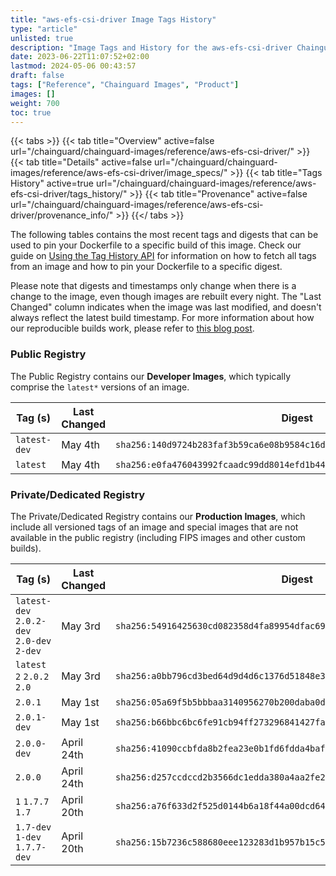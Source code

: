 ```yaml
---
title: "aws-efs-csi-driver Image Tags History"
type: "article"
unlisted: true
description: "Image Tags and History for the aws-efs-csi-driver Chainguard Image"
date: 2023-06-22T11:07:52+02:00
lastmod: 2024-05-06 00:43:57
draft: false
tags: ["Reference", "Chainguard Images", "Product"]
images: []
weight: 700
toc: true
---
```


{{< tabs >}}
{{< tab title="Overview" active=false url="/chainguard/chainguard-images/reference/aws-efs-csi-driver/" >}}
{{< tab title="Details" active=false url="/chainguard/chainguard-images/reference/aws-efs-csi-driver/image_specs/" >}}
{{< tab title="Tags History" active=true url="/chainguard/chainguard-images/reference/aws-efs-csi-driver/tags_history/" >}}
{{< tab title="Provenance" active=false url="/chainguard/chainguard-images/reference/aws-efs-csi-driver/provenance_info/" >}}
{{</ tabs >}}

The following tables contains the most recent tags and digests that can be used to pin your Dockerfile to a specific build of this image. Check our guide on [Using the Tag History API](/chainguard/chainguard-images/using-the-tag-history-api/) for information on how to fetch all tags from an image and how to pin your Dockerfile to a specific digest.

Please note that digests and timestamps only change when there is a change to the image, even though images are rebuilt every night. The "Last Changed" column indicates when the image was last modified, and doesn't always reflect the latest build timestamp. For more information about how our reproducible builds work, please refer to [this blog post](https://www.chainguard.dev/unchained/reproducing-chainguards-reproducible-image-builds).

### Public Registry
The Public Registry contains our **Developer Images**, which typically comprise the `latest*` versions of an image.

| Tag (s)       | Last Changed | Digest                                                                    |
|---------------|--------------|---------------------------------------------------------------------------|
|  `latest-dev` | May 4th      | `sha256:140d9724b283faf3b59ca6e08b9584c16d07cc10d1415e021d89681c704788ea` |
|  `latest`     | May 4th      | `sha256:e0fa476043992fcaadc99dd8014efd1b443f2b8f8c0e847bce23bdcbca4106b8` |


### Private/Dedicated Registry
The Private/Dedicated Registry contains our **Production Images**, which include all versioned tags of an image and special images that are not available in the public registry (including FIPS images and other custom builds).

| Tag (s)                                     | Last Changed | Digest                                                                    |
|---------------------------------------------|--------------|---------------------------------------------------------------------------|
|  `latest-dev` `2.0.2-dev` `2.0-dev` `2-dev` | May 3rd      | `sha256:54916425630cd082358d4fa89954dfac6906f127523cc0be02d1db617681395e` |
|  `latest` `2` `2.0.2` `2.0`                 | May 3rd      | `sha256:a0bb796cd3bed64d9d4d6c1376d51848e3a70c0bedb44d1f5e5df68aa795ca14` |
|  `2.0.1`                                    | May 1st      | `sha256:05a69f5b5bbbaa3140956270b200daba0dc6827eea79a1667018dcbf71626da8` |
|  `2.0.1-dev`                                | May 1st      | `sha256:b66bbc6bc6fe91cb94ff273296841427fa3985eb9ac025461ba457b287bf3a1d` |
|  `2.0.0-dev`                                | April 24th   | `sha256:41090ccbfda8b2fea23e0b1fd6fdda4baf6112c53b1b06265cd2386e6c592bf8` |
|  `2.0.0`                                    | April 24th   | `sha256:d257ccdccd2b3566dc1edda380a4aa2fe24ad1b9d69351caf4e493d3984f778c` |
|  `1` `1.7.7` `1.7`                          | April 20th   | `sha256:a76f633d2f525d0144b6a18f44a00dcd64ba456362c2924ed0694f2bfeac74db` |
|  `1.7-dev` `1-dev` `1.7.7-dev`              | April 20th   | `sha256:15b7236c588680eee123283d1b957b15c563e8f2f0ab224cff9b86f7098904f7` |

